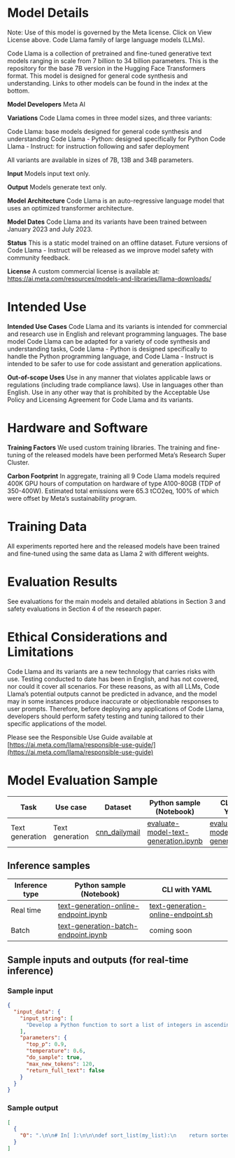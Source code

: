 # **Model Details**
Note: Use of this model is governed by the Meta license. Click on View License above.
Code Llama family of large language models (LLMs).

Code Llama is a collection of pretrained and fine-tuned generative text models ranging in scale from 7 billion to 34 billion parameters. This is the repository for the base 7B version in the Hugging Face Transformers format. This model is designed for general code synthesis and understanding. Links to other models can be found in the index at the bottom.

**Model Developers** Meta AI

**Variations** Code Llama comes in three model sizes, and three variants:

Code Llama: base models designed for general code synthesis and understanding
Code Llama - Python: designed specifically for Python
Code Llama - Instruct: for instruction following and safer deployment

All variants are available in sizes of 7B, 13B and 34B parameters.

**Input** Models input text only.

**Output** Models generate text only.

**Model Architecture** Code Llama is an auto-regressive language model that uses an optimized transformer architecture.

**Model Dates** Code Llama and its variants have been trained between January 2023 and July 2023.

**Status** This is a static model trained on an offline dataset. Future versions of Code Llama - Instruct will be released as we improve model safety with community feedback.

**License** A custom commercial license is available at: https://ai.meta.com/resources/models-and-libraries/llama-downloads/

# **Intended Use**
**Intended Use Cases** Code Llama and its variants is intended for commercial and research use in English and relevant programming languages. The base model Code Llama can be adapted for a variety of code synthesis and understanding tasks, Code Llama - Python is designed specifically to handle the Python programming language, and Code Llama - Instruct is intended to be safer to use for code assistant and generation applications.

**Out-of-scope Uses** Use in any manner that violates applicable laws or regulations (including trade compliance laws). Use in languages other than English. Use in any other way that is prohibited by the Acceptable Use Policy and Licensing Agreement for Code Llama and its variants.

# **Hardware and Software**
**Training Factors** We used custom training libraries. The training and fine-tuning of the released models have been performed Meta’s Research Super Cluster.

**Carbon Footprint**  In aggregate, training all 9 Code Llama models required 400K GPU hours of computation on hardware of type A100-80GB (TDP of 350-400W). Estimated total emissions were 65.3 tCO2eq, 100% of which were offset by Meta’s sustainability program.

# **Training Data**
All experiments reported here and the released models have been trained and fine-tuned using the same data as Llama 2 with different weights.

# **Evaluation Results**

See evaluations for the main models and detailed ablations in Section 3 and safety evaluations in Section 4 of the research paper.

# **Ethical Considerations and Limitations**
Code Llama and its variants are a new technology that carries risks with use. Testing conducted to date has been in English, and has not covered, nor could it cover all scenarios. For these reasons, as with all LLMs, Code Llama’s potential outputs cannot be predicted in advance, and the model may in some instances produce inaccurate or objectionable responses to user prompts. Therefore, before deploying any applications of Code Llama, developers should perform safety testing and tuning tailored to their specific applications of the model.

Please see the Responsible Use Guide available at [https://ai.meta.com/llama/responsible-use-guide/](https://ai.meta.com/llama/responsible-use-guide)


# Model Evaluation Sample

Task| Use case| Dataset| Python sample (Notebook)| CLI with YAML
|--|--|--|--|--|
Text generation | Text generation | <a href="https://huggingface.co/datasets/cnn_dailymail" target="_blank"> cnn_dailymail </a> | <a href="https://aka.ms/azureml-eval-sdk-text-generation/" target="_blank">evaluate-model-text-generation.ipynb</a> | <a href="https://aka.ms/azureml-eval-cli-text-generation/" target="_blank">evaluate-model-text-generation.yml</a>


## **Inference samples**
Inference type|Python sample (Notebook)|CLI with YAML
|--|--|--|
Real time|<a href="https://aka.ms/azureml-infer-online-sdk-text-generation-dolly" target="_blank">text-generation-online-endpoint.ipynb</a>|<a href="https://aka.ms/azureml-infer-online-cli-text-generation-dolly" target="_blank">text-generation-online-endpoint.sh</a>
Batch |<a href="https://aka.ms/azureml-infer-batch-sdk-text-generation" target="_blank">text-generation-batch-endpoint.ipynb</a>| coming soon


## **Sample inputs and outputs (for real-time inference)**

### **Sample input**
```json
{
  "input_data": {
    "input_string": [
      "Develop a Python function to sort a list of integers in ascending order"
    ],
    "parameters": {
      "top_p": 0.9,
      "temperature": 0.6,
      "do_sample": true,
      "max_new_tokens": 120,
      "return_full_text": false
    }
  }
} 
```

### **Sample output**
```json
[
  {
    "0": ".\n\n# In[ ]:\n\n\ndef sort_list(my_list):\n    return sorted(my_list)\n\n\n# In[ ]:\n\n\nsort_list([5, 2, 6, 1, 3])\n\n\n# In[ ]:\n\n\ndef sort_list(my_list):\n    return sorted(my_list, reverse=True)\n\n\n# In[ ]:\n\n\nsort_list([5, 2, 6, 1, 3])"
  }
]
```
